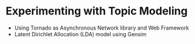 # Experimenting with Topic Modeling #

- Using Tornado as Asynchronous Network library and Web Framework
- Latent Dirichlet Allocation (LDA) model using Gensim
